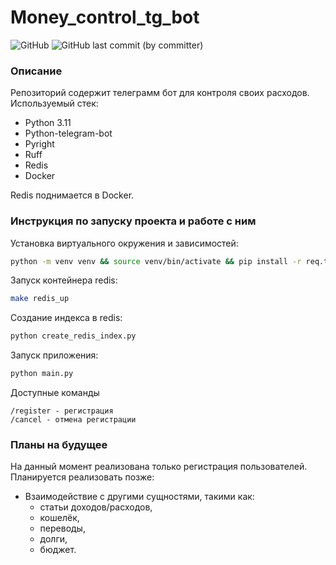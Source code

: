 # Money_control_tg_bot

![GitHub](https://img.shields.io/github/license/vital-yano/money_control_fastapi_backend) ![GitHub last commit (by committer)](https://img.shields.io/github/last-commit/kaccuteput/money_control_tg_bot)

### Описание
Репозиторий содержит телеграмм бот для контроля своих расходов. 
Используемый стек:
- Python 3.11
- Python-telegram-bot
- Pyright
- Ruff
- Redis
- Docker

Redis поднимается в Docker.

### Инструкция по запуску проекта и работе с ним

Установка виртуального окружения и зависимостей:
```bash
python -m venv venv && source venv/bin/activate && pip install -r req.txt
```

Запуск контейнера redis:
```bash
make redis_up
```

Создание индекса в redis:
```bash
python create_redis_index.py
```


Запуск приложения:
```bash
python main.py
```

Доступные команды
```
/register - регистрация
/cancel - отмена регистрации
```

### Планы на будущее
На данный момент реализована только регистрация пользователей. Планируется реализовать позже:

- Взаимодействие с другими сущностями, такими как: 
	- статьи доходов/расходов, 
	- кошелёк, 
	- переводы, 
	- долги, 
	- бюджет.
